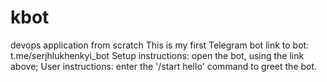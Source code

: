 # kbot
devops application from scratch
This is my first Telegram bot
link to bot: t.me/serjhlukhenkyi_bot
Setup instructions: open the bot, using the link above;
User instructions: enter the '/start hello' command to greet the bot.
